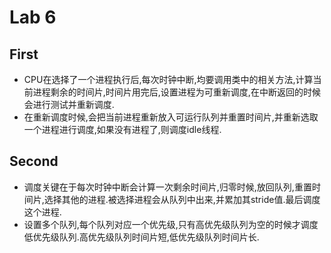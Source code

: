 Lab 6
===============
First
--------------------
* CPU在选择了一个进程执行后,每次时钟中断,均要调用类中的相关方法,计算当前进程剩余的时间片,时间片用完后,设置进程为可重新调度,在中断返回的时候会进行测试并重新调度.
* 在重新调度时候,会把当前进程重新放入可运行队列并重置时间片,并重新选取一个进程进行调度,如果没有进程了,则调度idle线程.

Second
----------------
* 调度关键在于每次时钟中断会计算一次剩余时间片,归零时候,放回队列,重置时间片,选择其他的进程.被选择进程会从队列中出来,并累加其stride值.最后调度这个进程.
* 设置多个队列,每个队列对应一个优先级,只有高优先级队列为空的时候才调度低优先级队列.高优先级队列时间片短,低优先级队列时间片长.
